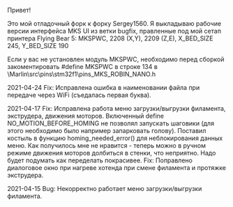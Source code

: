Привет! 

Это мой отладочный форк к форку Sergey1560. Я выкладываю рабочие версии интерфейса MKS UI из ветки bugfix, правленные под мой сетап принтера Flying Bear 5:
MKSPWC, 2208 (X,Y), 2209 (Z,E), X_BED_SIZE 245, Y_BED_SIZE 190

Если у вас не установлен модуль MKSPWC, необходимо перед сборкой закоментировать #define MKSPWC в строке 134 в \Marlin\src\pins\stm32f1\pins_MKS_ROBIN_NANO.h

2021-04-24 
Fix: Исправлена ошибка в наименовании файла при передаче через WiFi (съедалась первая буква).

2021-04-17
Fix: Исправлена работа меню загрузки/выгрузки филамента, экструдера, движения моторов. Включенный define NO_MOTION_BEFORE_HOMING не позволял запускать шаговики (для этого необходимо было например запарковать голову). Поставил костыль в функцию homing_needed_error() для неблокирования данных меню. Как получилось мне не нравится - теперь можно в ручном режиме движения моторов долбиться в стенки, что неприятно. Надо будет подумать как переделать покрасивее.
Fix: Поправлено диалоговое окно при нагреве хотенда при смене филамента и протяжке экструдера.

2021-04-15
Bug: Некорректно работает меню загрузки/выгрузки филамента.
